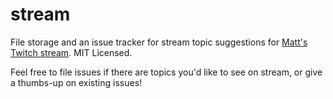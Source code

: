 # stream

File storage and an issue tracker for stream topic suggestions for [Matt's
Twitch stream](https://twitch.tv/mdlayher). MIT Licensed.

Feel free to file issues if there are topics you'd like to see on stream, or
give a thumbs-up on existing issues!
